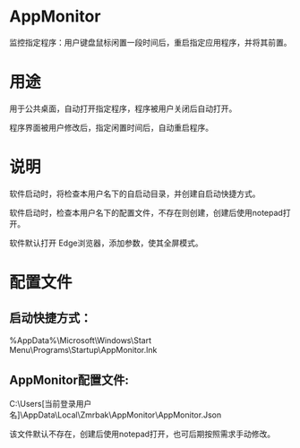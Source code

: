 # AppMonitor
监控指定程序：用户键盘鼠标闲置一段时间后，重启指定应用程序，并将其前置。

# 用途
用于公共桌面，自动打开指定程序，程序被用户关闭后自动打开。

程序界面被用户修改后，指定闲置时间后，自动重启程序。

# 说明
软件启动时，将检查本用户名下的自启动目录，并创建自启动快捷方式。

软件启动时，检查本用户名下的配置文件，不存在则创建，创建后使用notepad打开。

软件默认打开 Edge浏览器，添加参数，使其全屏模式。

# 配置文件

## 启动快捷方式：

%AppData%\Microsoft\Windows\Start Menu\Programs\Startup\AppMonitor.lnk

## AppMonitor配置文件:

C:\Users\[当前登录用户名]\AppData\Local\Zmrbak\AppMonitor\AppMonitor.Json

该文件默认不存在，创建后使用notepad打开，也可后期按照需求手动修改。
